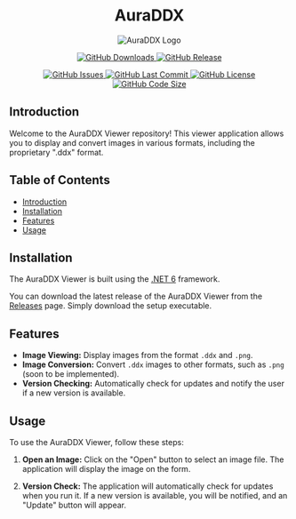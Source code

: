 <h1 align="center">AuraDDX</h1>

<p align="center">
  <img src="https://github.com/HalfDragonLucy/AuraDDX/blob/master/fav.png?raw=true" alt="AuraDDX Logo">
</p>

<p align="center">
  <a href="https://github.com/HalfDragonLucy/AuraDDX/releases">
    <img alt="GitHub Downloads" src="https://img.shields.io/github/downloads/HalfDragonLucy/AuraDDX/total?style=for-the-badge">
  </a>
  <a href="https://github.com/HalfDragonLucy/AuraDDX/releases">
    <img alt="GitHub Release" src="https://img.shields.io/github/v/release/HalfDragonLucy/AuraDDX?style=for-the-badge">
  </a>
</p>

<p align="center">
  <a href="https://github.com/HalfDragonLucy/AuraDDX/issues">
    <img alt="GitHub Issues" src="https://img.shields.io/github/issues/HalfDragonLucy/AuraDDX?style=for-the-badge">
  </a>
  <a href="https://github.com/HalfDragonLucy/AuraDDX/commits/master">
    <img alt="GitHub Last Commit" src="https://img.shields.io/github/last-commit/HalfDragonLucy/AuraDDX?style=for-the-badge">
  </a>
  <a href="https://github.com/HalfDragonLucy/AuraDDX/blob/master/LICENSE.txt">
    <img alt="GitHub License" src="https://img.shields.io/github/license/HalfDragonLucy/AuraDDX?style=for-the-badge">
  </a>
  <a href="https://github.com/HalfDragonLucy/AuraDDX">
    <img alt="GitHub Code Size" src="https://img.shields.io/github/languages/code-size/HalfDragonLucy/AuraDDX?style=for-the-badge">
  </a>
</p>

## Introduction

Welcome to the AuraDDX Viewer repository! This viewer application allows you to display and convert images in various formats, including the proprietary ".ddx" format.

## Table of Contents

- [Introduction](#introduction)
- [Installation](#installation)
- [Features](#features)
- [Usage](#usage)

## Installation

The AuraDDX Viewer is built using the [.NET 6](https://dotnet.microsoft.com/en-us/download/dotnet/6.0) framework.

You can download the latest release of the AuraDDX Viewer from the [Releases](https://github.com/HalfDragonLucy/AuraDDX/releases) page. Simply download the setup executable.

## Features

- **Image Viewing:** Display images from the format `.ddx` and `.png`.
- **Image Conversion:** Convert `.ddx` images to other formats, such as `.png` (soon to be implemented).
- **Version Checking:** Automatically check for updates and notify the user if a new version is available.

## Usage

To use the AuraDDX Viewer, follow these steps:

1. **Open an Image:** Click on the "Open" button to select an image file. The application will display the image on the form.

2. **Version Check:** The application will automatically check for updates when you run it. If a new version is available, you will be notified, and an "Update" button will appear.
